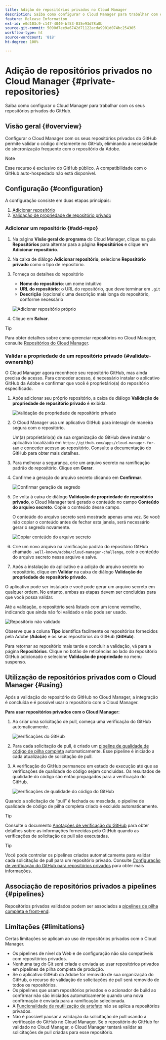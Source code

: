 ```yaml
---
title: Adição de repositórios privados no Cloud Manager
description: Saiba como configurar o Cloud Manager para trabalhar com os seus repositórios privados do GitHub.
feature: Release Information
exl-id: e0d103c9-c147-4040-bf53-835e93d78a0b
source-git-commit: 5090d7ee9a6742d71122acda9901d074bc254305
workflow-type: ht
source-wordcount: '818'
ht-degree: 100%

---
```



# Adição de repositórios privados no Cloud Manager {#private-repositories}

Saiba como configurar o Cloud Manager para trabalhar com os seus repositórios privados do GitHub.

## Visão geral {#overview}

Configurar o Cloud Manager com os seus repositórios privados do GitHub permite validar o código diretamente no GitHub, eliminando a necessidade de sincronização frequente com o repositório da Adobe.

>[!NOTE]
>
>Esse recurso é exclusivo do GitHub público. A compatibilidade com o GitHub auto-hospedado não está disponível.

## Configuração {#configuration}

A configuração consiste em duas etapas principais:

1. [Adicionar repositório](#add-repo)
1. [Validação de propriedade de repositório privado](#validate-ownership)



### Adicionar um repositório {#add-repo}

1. Na página **Visão geral do programa** do Cloud Manager, clique na guia **Repositórios** para alternar para a página **Repositórios** e clique em **Adicionar repositório**.

1. Na caixa de diálogo **Adicionar repositório**, selecione **Repositório privado** como o tipo de repositório.

1. Forneça os detalhes do repositório

   * **Nome do repositório**: um nome intuitivo
   * **URL do repositório**: o URL do repositório, que deve terminar em `.git`
   * **Descrição** (opcional): uma descrição mais longa do repositório, conforme necessário

   ![Adicionar repositório próprio](/help/assets/repositories/add-own-github.png)

1. Clique em **Salvar**.

>[!TIP]
>
>Para obter detalhes sobre como gerenciar repositórios no Cloud Manager, consulte [Repositórios do Cloud Manager](/help/managing-code/managing-repositories.md).



### Validar a propriedade de um repositório privado {#validate-ownership}

O Cloud Manager agora reconhece seu repositório GitHub, mas ainda precisa de acesso. Para conceder acesso, é necessário instalar o aplicativo GitHub da Adobe e confirmar que você é proprietário(a) do repositório especificado.

1. Após adicionar seu próprio repositório, a caixa de diálogo **Validação de propriedade de repositório privado** é exibida.

   ![Validação de propriedade de repositório privado](/help/assets/repositories/private-repo-validate.png)

1. O Cloud Manager usa um aplicativo GitHub para interagir de maneira segura com o repositório.

   Um(a) proprietário(a) de sua organização do GitHub deve instalar o aplicativo localizado em `https://github.com/apps/cloud-manager-for-aem` e conceder acesso ao repositório. Consulte a documentação do GitHub para obter mais detalhes.

1. Para melhorar a segurança, crie um arquivo secreto na ramificação padrão do repositório. Clique em **Gerar**.

1. Confirme a geração do arquivo secreto clicando em **Confirmar**.

   ![Confirmar geração de segredo](/help/assets/repositories/confirm-generation.png)

1. De volta à caixa de diálogo **Validação de propriedade de repositório privado**, o Cloud Manager terá gerado o conteúdo no campo **Conteúdo do arquivo secreto**. Copie o conteúdo desse campo.

   O conteúdo do arquivo secreto será mostrado apenas uma vez. Se você não copiar o conteúdo antes de fechar esta janela, será necessário gerar o segredo novamente.

   ![Copiar conteúdo do arquivo secreto](/help/assets/repositories/new-secret.png)

1. Crie um novo arquivo na ramificação padrão do repositório GitHub chamado `.well-known/adobe/cloud-manager-challenge`, cole o conteúdo do arquivo secreto nesse arquivo e salve.

1. Após a instalação do aplicativo e a adição do arquivo secreto no repositório, clique em **Validar** na caixa de diálogo **Validação de propriedade de repositório privado**.

O aplicativo pode ser instalado e você pode gerar um arquivo secreto em qualquer ordem. No entanto, ambas as etapas devem ser concluídas para que você possa validar.

Até a validação, o repositório será listado com um ícone vermelho, indicando que ainda não foi validado e não pode ser usado.

![Repositório não validado](/help/assets/repositories/unvalidated-repo.png)

Observe que a coluna **Tipo** identifica facilmente os repositórios fornecidos pela Adobe (**Adobe**) e os seus repositórios do GitHub (**GitHub**).

Para retornar ao repositório mais tarde e concluir a validação, vá para a página **Repositórios**. Clique no botão de reticências ao lado do repositório GitHub adicionado e selecione **Validação de propriedade** no menu suspenso.



## Utilização de repositórios privados com o Cloud Manager {#using}

Após a validação do repositório do GitHub no Cloud Manager, a integração é concluída e é possível usar o repositório com o Cloud Manager.

**Para usar repositórios privados com o Cloud Manager:**

1. Ao criar uma solicitação de pull, começa uma verificação do GitHub automaticamente.

   ![Verificações do GitHub](/help/assets/repositories/github-checks.png)

1. Para cada solicitação de pull, é criado um [pipeline de qualidade de código de pilha completa](/help/using/managing-pipelines.md) automaticamente. Esse pipeline é iniciado a cada atualização de solicitação de pull.

1. A verificação do GitHub permanece em estado de execução até que as verificações de qualidade do código sejam concluídas. Os resultados de qualidade do código são então propagados para a verificação do GitHub.

   ![Verificações de qualidade do código do GitHub](/help/assets/repositories/github-code-quality.png)

Quando a solicitação de “pull” é fechada ou mesclada, o pipeline de qualidade de código de pilha completa criado é excluído automaticamente.

>[!TIP]
>
>Consulte o documento [Anotações de verificação do GitHub](github-annotations.md) para obter detalhes sobre as informações fornecidas pelo GitHub quando as verificações de solicitação de pull são executadas.

>[!TIP]
>
>Você pode controlar os pipelines criados automaticamente para validar cada solicitação de pull para um repositório privado. Consulte [Configuração de verificação do GitHub para repositórios privados](github-check-config.md) para obter mais informações.



## Associação de repositórios privados a pipelines {#pipelines}

Repositórios privados validados podem ser associados a [pipelines de pilha completa e front-end](/help/overview/ci-cd-pipelines.md).



## Limitações {#limitations}

Certas limitações se aplicam ao uso de repositórios privados com o Cloud Manager.

* Os pipelines de nível da Web e de configuração não são compatíveis com repositórios privados.
* Nenhuma tag do Git será criada e enviada ao usar repositórios privados em pipelines de pilha completa de produção.
* Se o aplicativo GitHub da Adobe for removido de sua organização do GitHub, o recurso de validação de solicitações de pull será removido de todos os repositórios.
* Os pipelines que usam repositórios privados e o acionador de build ao confirmar não são iniciados automaticamente quando uma nova confirmação é enviada para a ramificação selecionada.
* A [Funcionalidade de reutilização de artefato](/help/getting-started/project-setup.md#build-artifact-reuse) não se aplica a repositórios privados.
* Não é possível pausar a validação da solicitação de pull usando a verificação do GitHub no Cloud Manager. Se o repositório do GitHub for validado no Cloud Manager, o Cloud Manager tentará validar as solicitações de pull criadas para esse repositório.
